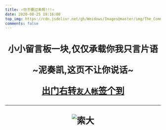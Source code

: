 ```yaml
---
title: ⭐你不要过来啊!!!⭐
date: 2020-08-25 19:16:00
top_img: https://cdn.jsdelivr.net/gh/Weidows/Images@master/img/The_Comment.png
comments: false
---
```


<!--
 * @Author: Weidows
 * @Date: 2020-08-25 19:14:35
 * @LastEditors: Weidows
 * @LastEditTime: 2021-03-01 22:51:21
 * @FilePath: \Weidowsd:\Game\Github\Blog-private\source\tags\comment.md
-->

<h1 align="center">

小小留言板一块,仅仅承载你我只言片语

~泥奏凯,这页不让你说话~

<a href="./link">出门右转`友人帐`签个到</a>

---

![索大](https://cdn.jsdelivr.net/gh/Weidows/Images@master/anime/Onepiece/QQ图片20190624124419.jpg)

</h1>
